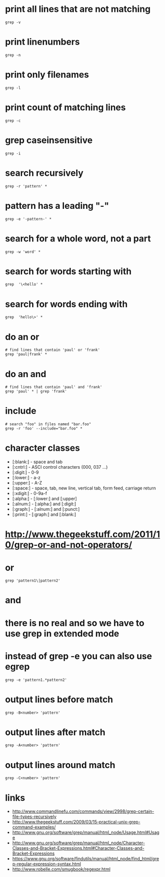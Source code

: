 # print all lines that are not matching

    grep -v

# print linenumbers

    grep -n

# print only filenames

    grep -l

# print count of matching lines

    grep -c

# grep caseinsensitive

    grep -i

# search recursively

    grep -r 'pattern' *

# pattern has a leading "-"

    grep -e '-pattern-' *

# search for a whole word, not a part

    grep -w 'word' *

# search for words starting with 

    grep  '\<hello' *

# search for words ending with 

    grep  'hello\>' *

# do an or

    # find lines that contain 'paul' or 'frank'
    grep 'paul|frank' *

# do an and

    # find lines that contain 'paul' and 'frank'
    grep 'paul' * | grep 'frank'

# include

    # search "foo" in files named "bar.foo"
    grep -r 'foo' --include="bar.foo" *

# character classes

* [:blank:]     - space and tab
* [:cntrl:]     - ASCI control characters (000, 037 ...)
* [:digit:]     - 0-9
* [:lower:]     - a-z
* [:upper:]     - A-Z
* [:space:]     - space, tab, new line, vertical tab, form feed, carriage return
* [:xdigit:]    - 0-9a-f
* [:alpha:]     - [:lower:] and [:upper]
* [:alnum:]     - [:alpha:] and [:digit:]
* [:graph:]     - [:alnum:] and [:punct:]
* [:print:]     - [:graph:] and [:blank:]

# http://www.thegeekstuff.com/2011/10/grep-or-and-not-operators/
# or

    grep 'pattern1\|pattern2'

# and
#  there is no real and so we have to use grep in extended mode
# instead of grep -e you can also use egrep

    grep -e 'pattern1.*pattern2'

# output <number of> lines before match

    grep -B<number> 'pattern'

# output <number of> lines after match

    grep -A<number> 'pattern'

# output <number of> lines around match

    grep -C<number> 'pattern'

# links

* http://www.commandlinefu.com/commands/view/2998/grep-certain-file-types-recursively
* http://www.thegeekstuff.com/2009/03/15-practical-unix-grep-command-examples/
* http://www.gnu.org/software/grep/manual/html_node/Usage.html#Usage
* http://www.gnu.org/software/grep/manual/html_node/Character-Classes-and-Bracket-Expressions.html#Character-Classes-and-Bracket-Expressions
* https://www.gnu.org/software/findutils/manual/html_node/find_html/grep-regular-expression-syntax.html
* http://www.robelle.com/smugbook/regexpr.html
